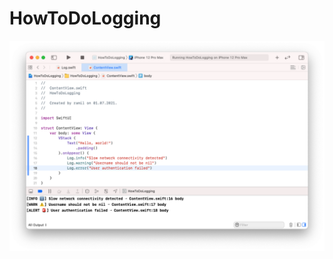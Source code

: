 # HowToDoLogging

![](https://github.com/ram4ik/HowToDoLogging/blob/main/HowToDoLogging/Assets.xcassets/Screenshot%202021-07-01%20at%2012.12.08.imageset/Screenshot%202021-07-01%20at%2012.12.08.png)
